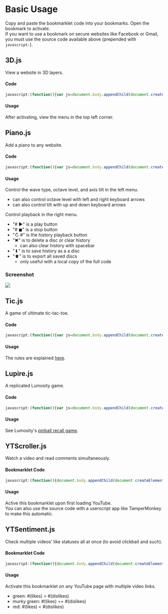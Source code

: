# Basic Usage
Copy and paste the bookmarklet code into your bookmarks. Open the bookmark to activate.  
If you want to use a bookmark on secure websites like Facebook or Gmail, you must use the source code available above (prepended with `javascript:`).
## 3D.js
View a website in 3D layers.
#### Code
```javascript
javascript:(function(){var js=document.body.appendChild(document.createElement("script"));js.onerror=function(){alert("Sorry, the script could not be loaded.")};js.src="https://rawgit.com/Krazete/bookmarklets/master/3D.js"})();
```
#### Usage
After activating, view the menu in the top left corner.
## Piano.js
Add a piano to any website.
#### Code
```javascript
javascript:(function(){var js=document.body.appendChild(document.createElement("script"));js.onerror=function(){alert("Sorry, the script could not be loaded.")};js.src="https://rawgit.com/Krazete/bookmarklets/master/piano.js"})();
```
#### Usage
Control the wave type, octave level, and axis tilt in the left menu.
- can also control octave level with left and right keyboard arrows
- can also control tilt with up and down keyboard arrows

Control playback in the right menu.
- "# ▶" is a play button
- "# ◼" is a stop button
- "↻ #" is the history playback button
- "✖" is to delete a disc or clear history
  - can also clear history with spacebar
- "⬇" is to save history as a a disc
- "⬆︎" is to export all saved discs
  - only useful with a local copy of the full code
  
### Screenshot

![](http://g.recordit.co/2UesqAFJDi.gif)

## Tic.js
A game of ultimate tic-tac-toe.
#### Code
```javascript
javascript:(function(){var js=document.body.appendChild(document.createElement("script"));js.onerror=function(){alert("Sorry, the script could not be loaded.")};js.src="https://rawgit.com/Krazete/bookmarklets/master/tic.js"})();
```
#### Usage
The rules are explained [here](https://mathwithbaddrawings.com/2013/06/16/ultimate-tic-tac-toe/).
## Lupire.js
A replicated Lumosity game.
#### Code
```javascript
javascript:(function(){var js=document.body.appendChild(document.createElement("script"));js.onerror=function(){alert("Sorry, the script could not be loaded.")};js.src="https://rawgit.com/Krazete/bookmarklets/master/lupire.js"})();
```
#### Usage
See Lumosity's [pinball recall game](https://www.lumosity.com/brain-games/pinball-recall).
## YTScroller.js
Watch a video and read comments simultaneously.
#### Bookmarklet Code
```javascript
javascript:(function(){document.body.appendChild(document.createElement("script")).src="https://rawgit.com/Krazete/bookmarklets/master/ytscroller.js"})();
```
#### Usage
Active this bookmarklet upon first loading YouTube.  
You can also use the source code with a userscript app like TamperMonkey to make this automatic.
## YTSentiment.js
Check multiple videos' like statuses all at once (to avoid clickbait and such).
#### Bookmarklet Code
```javascript
javascript:(function(){document.body.appendChild(document.createElement("script")).src="https://rawgit.com/Krazete/bookmarklets/master/ytsentiment.js"})();
```
#### Usage
Activate this bookmarklet on any YouTube page with multiple video links.
- green: #(likes) > #(dislikes)
- murky green: #(likes) == #(dislikes)
- red: #(likes) < #(dislikes)
